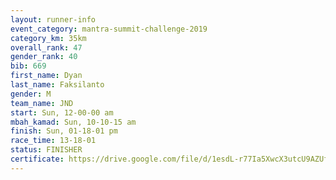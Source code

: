 ```yaml
---
layout: runner-info 
event_category: mantra-summit-challenge-2019 
category_km: 35km 
overall_rank: 47
gender_rank: 40
bib: 669
first_name: Dyan
last_name: Faksilanto
gender: M
team_name: JND
start: Sun, 12-00-00 am
mbah_kamad: Sun, 10-10-15 am
finish: Sun, 01-18-01 pm
race_time: 13-18-01
status: FINISHER
certificate: https://drive.google.com/file/d/1esdL-r77Ia5XwcX3utcU9AZUfRLJpgVi/view?usp=sharing
---
```

